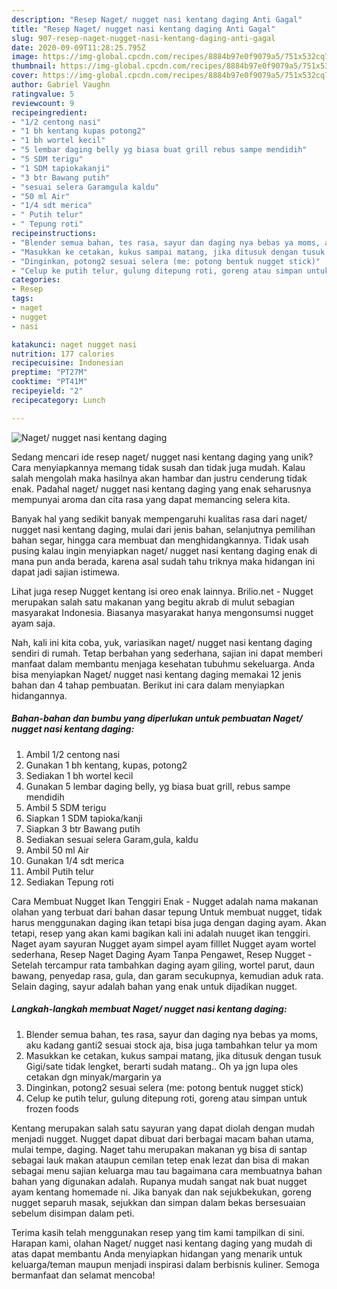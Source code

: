 ```yaml
---
description: "Resep Naget/ nugget nasi kentang daging Anti Gagal"
title: "Resep Naget/ nugget nasi kentang daging Anti Gagal"
slug: 907-resep-naget-nugget-nasi-kentang-daging-anti-gagal
date: 2020-09-09T11:28:25.795Z
image: https://img-global.cpcdn.com/recipes/8884b97e0f9079a5/751x532cq70/naget-nugget-nasi-kentang-daging-foto-resep-utama.jpg
thumbnail: https://img-global.cpcdn.com/recipes/8884b97e0f9079a5/751x532cq70/naget-nugget-nasi-kentang-daging-foto-resep-utama.jpg
cover: https://img-global.cpcdn.com/recipes/8884b97e0f9079a5/751x532cq70/naget-nugget-nasi-kentang-daging-foto-resep-utama.jpg
author: Gabriel Vaughn
ratingvalue: 5
reviewcount: 9
recipeingredient:
- "1/2 centong nasi"
- "1 bh kentang kupas potong2"
- "1 bh wortel kecil"
- "5 lembar daging belly yg biasa buat grill rebus sampe mendidih"
- "5 SDM terigu"
- "1 SDM tapiokakanji"
- "3 btr Bawang putih"
- "sesuai selera Garamgula kaldu"
- "50 ml Air"
- "1/4 sdt merica"
- " Putih telur"
- " Tepung roti"
recipeinstructions:
- "Blender semua bahan, tes rasa, sayur dan daging nya bebas ya moms, aku kadang ganti2 sesuai stock aja, bisa juga tambahkan telur ya mom"
- "Masukkan ke cetakan, kukus sampai matang, jika ditusuk dengan tusuk Gigi/sate tidak lengket, berarti sudah matang.. Oh ya jgn lupa oles cetakan dgn minyak/margarin ya"
- "Dinginkan, potong2 sesuai selera (me: potong bentuk nugget stick)"
- "Celup ke putih telur, gulung ditepung roti, goreng atau simpan untuk frozen foods"
categories:
- Resep
tags:
- naget
- nugget
- nasi

katakunci: naget nugget nasi 
nutrition: 177 calories
recipecuisine: Indonesian
preptime: "PT27M"
cooktime: "PT41M"
recipeyield: "2"
recipecategory: Lunch

---
```



![Naget/ nugget nasi kentang daging](https://img-global.cpcdn.com/recipes/8884b97e0f9079a5/751x532cq70/naget-nugget-nasi-kentang-daging-foto-resep-utama.jpg)

Sedang mencari ide resep naget/ nugget nasi kentang daging yang unik? Cara menyiapkannya memang tidak susah dan tidak juga mudah. Kalau salah mengolah maka hasilnya akan hambar dan justru cenderung tidak enak. Padahal naget/ nugget nasi kentang daging yang enak seharusnya mempunyai aroma dan cita rasa yang dapat memancing selera kita.

Banyak hal yang sedikit banyak mempengaruhi kualitas rasa dari naget/ nugget nasi kentang daging, mulai dari jenis bahan, selanjutnya pemilihan bahan segar, hingga cara membuat dan menghidangkannya. Tidak usah pusing kalau ingin menyiapkan naget/ nugget nasi kentang daging enak di mana pun anda berada, karena asal sudah tahu triknya maka hidangan ini dapat jadi sajian istimewa.

Lihat juga resep Nugget kentang isi oreo enak lainnya. Brilio.net - Nugget merupakan salah satu makanan yang begitu akrab di mulut sebagian masyarakat Indonesia. Biasanya masyarakat hanya mengonsumsi nugget ayam saja.


Nah, kali ini kita coba, yuk, variasikan naget/ nugget nasi kentang daging sendiri di rumah. Tetap berbahan yang sederhana, sajian ini dapat memberi manfaat dalam membantu menjaga kesehatan tubuhmu sekeluarga. Anda bisa menyiapkan Naget/ nugget nasi kentang daging memakai 12 jenis bahan dan 4 tahap pembuatan. Berikut ini cara dalam menyiapkan hidangannya.

<!--inarticleads1-->

##### Bahan-bahan dan bumbu yang diperlukan untuk pembuatan Naget/ nugget nasi kentang daging:

1. Ambil 1/2 centong nasi
1. Gunakan 1 bh kentang, kupas, potong2
1. Sediakan 1 bh wortel kecil
1. Gunakan 5 lembar daging belly, yg biasa buat grill, rebus sampe mendidih
1. Ambil 5 SDM terigu
1. Siapkan 1 SDM tapioka/kanji
1. Siapkan 3 btr Bawang putih
1. Sediakan sesuai selera Garam,gula, kaldu
1. Ambil 50 ml Air
1. Gunakan 1/4 sdt merica
1. Ambil  Putih telur
1. Sediakan  Tepung roti


Cara Membuat Nugget Ikan Tenggiri Enak - Nugget adalah nama makanan olahan yang terbuat dari bahan dasar tepung Untuk membuat nugget, tidak harus menggunakan daging ikan tetapi bisa juga dengan daging ayam. Akan tetapi, resep yang akan kami bagikan kali ini adalah nuuget ikan tenggiri. Naget ayam sayuran Nugget ayam simpel ayam filllet Nugget ayam wortel sederhana, Resep Naget Daging Ayam Tanpa Pengawet, Resep Nugget - Setelah tercampur rata tambahkan daging ayam giling, wortel parut, daun bawang, penyedap rasa, gula, dan garam secukupnya, kemudian aduk rata. Selain daging, sayur adalah bahan yang enak untuk dijadikan nugget. 

<!--inarticleads2-->

##### Langkah-langkah membuat Naget/ nugget nasi kentang daging:

1. Blender semua bahan, tes rasa, sayur dan daging nya bebas ya moms, aku kadang ganti2 sesuai stock aja, bisa juga tambahkan telur ya mom
1. Masukkan ke cetakan, kukus sampai matang, jika ditusuk dengan tusuk Gigi/sate tidak lengket, berarti sudah matang.. Oh ya jgn lupa oles cetakan dgn minyak/margarin ya
1. Dinginkan, potong2 sesuai selera (me: potong bentuk nugget stick)
1. Celup ke putih telur, gulung ditepung roti, goreng atau simpan untuk frozen foods


Kentang merupakan salah satu sayuran yang dapat diolah dengan mudah menjadi nugget. Nugget dapat dibuat dari berbagai macam bahan utama, mulai tempe, daging. Naget tahu merupakan makanan yg bisa di santap sebagai lauk makan ataupun cemilan tetep enak lezat dan bisa di makan sebagai menu sajian keluarga mau tau bagaimana cara membuatnya bahan bahan yang digunakan adalah. Rupanya mudah sangat nak buat nugget ayam kentang homemade ni. Jika banyak dan nak sejukbekukan, goreng nugget separuh masak, sejukkan dan simpan dalam bekas bersesuaian sebelum disimpan dalam peti. 

Terima kasih telah menggunakan resep yang tim kami tampilkan di sini. Harapan kami, olahan Naget/ nugget nasi kentang daging yang mudah di atas dapat membantu Anda menyiapkan hidangan yang menarik untuk keluarga/teman maupun menjadi inspirasi dalam berbisnis kuliner. Semoga bermanfaat dan selamat mencoba!
